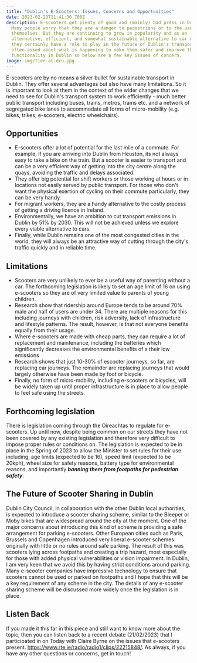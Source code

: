 ```yaml
---
title: "Dublin's E-Scooters: Issues, Concerns and Opportunities"
date: 2023-02-23T11:41:30.700Z
description: E-scooters get plenty of good and (mainly) bad press in Dublin.
  Many people worry that they are a danger to pedestrians or to the users
  themselves. But they are continuing to grow in popularity and as an
  alternative, efficient, and somewhat sustainable alternative to car usage,
  they certainly have a role to play in the future of Dublin's transport. I am
  often asked about what is happening to make them safer and improve their
  functionality in Dublin so below are a few key issues of concern.
image: img/tier-at-dcu.jpg
---
```

E-scooters are by no means a silver bullet for sustainable transport in Dublin. They offer several advantages but also have many limitations. So it is important to look at them in the context of the wider changes that we need to see for Dublin's transport system to work efficiently - much better public transport  including buses, trains, metros, trams etc. and a network of segregated bike lanes t﻿o accommodate all forms of micro-mobility (e.g. bikes, trikes, e-scooters, electric wheelchairs).

## O﻿pportunities

* E﻿-scooters offer a lot of potential for the last mile of a commute. For example, if you are arriving into Dublin from Heuston, its not always easy to take a bike on the train. But a scooter is easier to transport and can be a very efficient way of getting into the city centre along the quays, avoiding the traffic and delays associated.
* T﻿hey offer big potential for shift workers or those working at hours or in locations not easily served by public transport. For those who don't want the physical exertion of cycling on their commute particularly, they can be very handy. 
* For migrant workers, they are a handy alternative to the costly process of getting a driving licence in Ireland. 
* E﻿nvironmentally, we have an ambition to cut transport emissions in Dublin by 51% by 2030. This will not be achieved unless we explore every viable alternative to cars.
* F﻿inally, while Dublin remains one of the most congested cities in the world, they will always be an attractive way of cutting through the city's traffic quickly and in reliable time.

## L﻿imitations

* S﻿cooters are very unlikely to ever be a useful way of parenting without a car. The forthcoming legislation is likely to set an age limit of 16 on using e-scooters so they are of very limited value to parents of young children.  
* Research show that ridership around Europe tends to be around 70% male and half of users are under 34. There are multiple reasons for this including journeys with children, risk adversity, lack of infrastructure and lifestyle patterns. The result, however, is that not everyone benefits equally from their usage. 
* W﻿here e-scooters are made with cheap parts, they can require a lot of replacement and maintenance, including the batteries which significantly decreases the environmental benefits of a their low emissions
* R﻿esearch shows that just 10-30% of escooter journeys, so far, are replacing car journeys. The remainder are replacing journeys that would largely otherwise have been made by foot or bicycle. 
* F﻿inally, no form of micro-mobility, including e-scooters or bicycles, will be widely taken up until proper infrastructure is in place to allow people to feel safe using the streets. 

## F﻿orthcoming legislation

T﻿here is legislation coming through the Oireachtas to regulate for e-scooters. Up until now, despite being common on our streets they have not been covered by any existing legislation and therefore very difficult to impose proper rules or conditions on. The legislation is expected to be in place in the Spring of 2023 to allow the Minister to set rules for their use including, age limits (expected to be 16), speed limit (expected to be 20kph), wheel size for safety reasons, battery type for environmental reasons, and importantly ***banning them from footpaths for pedestrian safety***.

## T﻿he Future of S﻿cooter Sharing in Dublin

D﻿ublin City Council, in collaboration with the other Dublin local authorities, is expected to introduce a scooter sharing scheme, similar to the Bleeper or Moby bikes that are widespread around the city at the moment. One of the major concerns about introducing this kind of scheme is providing a safe arrangement for parking e-scooters. Other European cities such as Paris, Brussels and Copenhagen introduced very liberal e-scooter schemes originally with little or no rules around safe parking. The result of this was scooters lying across footpaths and creating a trip hazard, most especially for those with added physical vulnerabilities or vision impairment. In Dublin, I am very keen that we avoid this by having strict conditions around parking. Many e-scooter companies have impressive technology to ensure that scooters cannot be used or parked on footpaths and I hope that this will be a key requirement of any scheme in the city. The details of any e-scooter sharing scheme will be discussed more widely once the legislation is in place.

## L﻿isten Back

I﻿f you made it this far in this piece and still want to know more about the topic, then you can listen back to a recent debate (21/02/2023) that I participated in on Today with Claire Byrne on the issues that e-scooters present. <https://www.rte.ie/radio/radio1/clips/22215848/>. As always, if you have any other questions or concerns, get in touch!